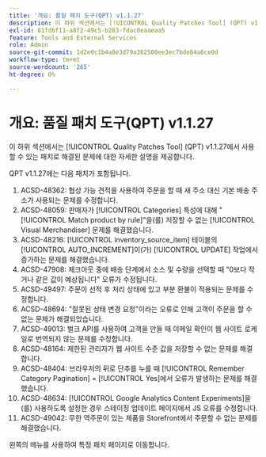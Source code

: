 ```yaml
---
title: '개요: 품질 패치 도구(QPT) v1.1.27'
description: 이 하위 섹션에서는 [!UICONTROL Quality Patches Tool] (QPT) v1.1.27에서 사용할 수 있는 패치로 해결된 문제에 대한 자세한 설명을 제공합니다.
exl-id: 81fdbf11-a8f2-49c5-b283-fdac0eaaeaa5
feature: Tools and External Services
role: Admin
source-git-commit: 1d2e0c1b4a8e3d79a362500ee3ec7bde84a6ce0d
workflow-type: tm+mt
source-wordcount: '265'
ht-degree: 0%

---
```


# 개요: 품질 패치 도구(QPT) v1.1.27

이 하위 섹션에서는 [!UICONTROL Quality Patches Tool] (QPT) v1.1.27에서 사용할 수 있는 패치로 해결된 문제에 대한 자세한 설명을 제공합니다.

QPT v1.1.27에는 다음 패치가 포함됩니다.

1. ACSD-48362: 협상 가능 견적을 사용하여 주문을 할 때 새 주소 대신 기본 배송 주소가 사용되는 문제를 수정합니다.
1. ACSD-48059: 판매자가 [!UICONTROL Categories] 특성에 대해 &quot;[!UICONTROL Match product by rule]&quot;을(를) 저장할 수 없는 [!UICONTROL Visual Merchandiser] 문제를 해결했습니다.
1. ACSD-48216: [!UICONTROL inventory_source_item] 테이블의 [!UICONTROL AUTO_INCREMENT]이(가) [!UICONTROL UPDATE] 작업에서 증가하는 문제를 해결했습니다.
1. ACSD-47908: 체크아웃 중에 배송 단계에서 소스 및 수량을 선택할 때 &quot;0보다 작거나 같은 값이 예상됩니다&quot; 오류가 수정됩니다.
1. ACSD-49497: 주문이 선적 후 처리 상태에 있고 부분 환불이 적용되는 문제를 수정합니다.
1. ACSD-48694: &quot;잘못된 상태 변경 요청&quot;이라는 오류로 인해 고객이 주문을 할 수 없는 문제가 해결되었습니다.
1. ACSD-49013: 벌크 API를 사용하여 고객을 만들 때 이메일 확인이 웹 사이트 로케일로 번역되지 않는 문제를 수정합니다.
1. ACSD-48164: 제한된 관리자가 웹 사이트 수준 값을 저장할 수 없는 문제를 해결합니다.
1. ACSD-48404: 브라우저의 뒤로 단추를 누를 때 [!UICONTROL Remember Category Pagination] = [!UICONTROL Yes]에서 오류가 발생하는 문제를 해결했습니다.
1. ACSD-48634: [!UICONTROL Google Analytics Content Experiments]을(를) 사용하도록 설정한 경우 스테이징 업데이트 페이지에서 JS 오류를 수정합니다.
1. ACSD-49042: 무한 역주문이 있는 제품을 Storefront에서 주문할 수 없는 문제를 해결했습니다.

왼쪽의 메뉴를 사용하여 특정 패치 페이지로 이동합니다.
